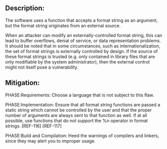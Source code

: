 ## Description:

The software uses a function that accepts a format string as an argument, but the format string originates from an external source.

When an attacker can modify an externally-controlled format string, this can lead to buffer overflows, denial of service, or data representation problems. It should be noted that in some circumstances, such as internationalization, the set of format strings is externally controlled by design. If the source of these format strings is trusted (e.g. only contained in library files that are only modifiable by the system administrator), then the external control might not itself pose a vulnerability.

## Mitigation:


PHASE:Requirements:
Choose a language that is not subject to this flaw.

PHASE:Implementation:
Ensure that all format string functions are passed a static string which cannot be controlled by the user and that the proper number of arguments are always sent to that function as well. If at all possible, use functions that do not support the %n operator in format strings. [REF-116] [REF-117]

PHASE:Build and Compilation:
Heed the warnings of compilers and linkers, since they may alert you to improper usage.

